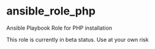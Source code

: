 # ansible_role_php
Ansible Playbook Role for PHP installation

This role is currently in beta status. Use at your own risk
